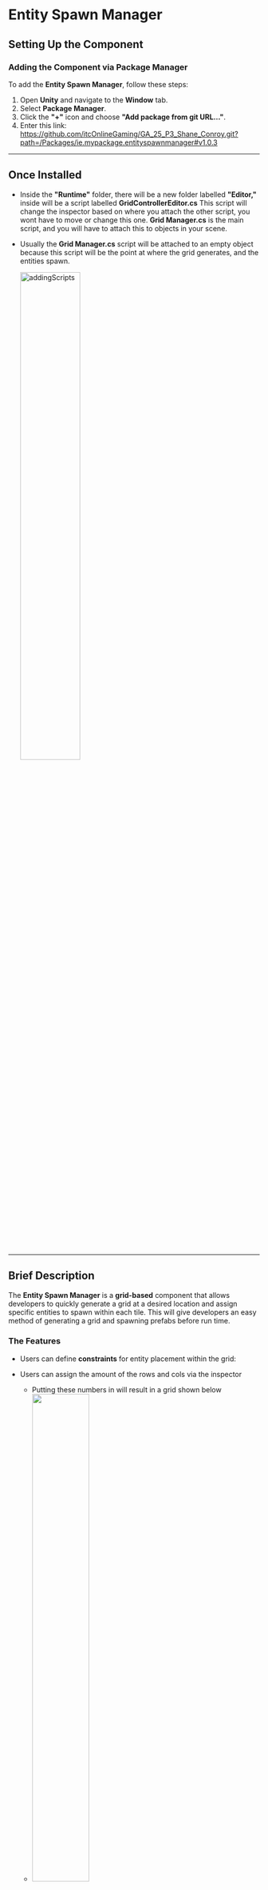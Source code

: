 # **Entity Spawn Manager**  

## **Setting Up the Component**  
### Adding the Component via Package Manager
To add the **Entity Spawn Manager**, follow these steps:  
1. Open **Unity** and navigate to the **Window** tab.  
2. Select **Package Manager**.  
3. Click the **"+"** icon and choose **"Add package from git URL..."**.  
4. Enter this link: https://github.com/itcOnlineGaming/GA_25_P3_Shane_Conroy.git?path=/Packages/ie.mypackage.entityspawnmanager#v1.0.3
---  
## Once Installed
- Inside the **"Runtime"** folder, there will be a new folder labelled **"Editor,"** inside will be a script labelled **GridControllerEditor.cs** This script will change the inspector based on where you attach the other script, you wont have to move or
  change this one. **Grid Manager.cs** is the main script, and you will have to attach this to objects in your scene.
- Usually the **Grid Manager.cs** script will be attached to an empty object because this script will be the point at where the grid generates, and the entities spawn.
  
   <img src="https://github.com/user-attachments/assets/6009ab19-3edc-4592-a220-a9311330298f" width="50%" alt="addingScripts">
   
---
## **Brief Description**  
The **Entity Spawn Manager** is a **grid-based** component that allows developers to quickly generate a grid at a desired location and assign specific entities to spawn within each tile. This will give developers an easy method of generating a grid and spawning prefabs before run time.


### **The Features**  
- Users can define **constraints** for entity placement within the grid:
 
- Users can assign the amount of the rows and cols via the inspector
  - Putting these numbers in will result in a grid shown below
  - <img src="https://github.com/user-attachments/assets/83448711-cc62-4004-9cf3-abd604994772" width="50%">

- Users can drag and drop prefabs into the "Entities" list in the inspector. The entities placed in this list can be used for the grid.
  - <img src="https://github.com/user-attachments/assets/075e2b55-cd25-4d55-904d-62ef4615864a" width="50%">
  
- **Minimum number of entities in the grid**
  - The User can define minimums for each Entity. This will spawn the minimum amount on the grid.
  - <img src="https://github.com/user-attachments/assets/4705819e-7f39-4c8b-a1d3-e29c78821b54" width="50%">
  - If no specific rows or columns are defined, entities will spawn randomly.
  - ![image](https://github.com/user-attachments/assets/d077d6db-98c8-4af9-96ed-27f32f2e5c8e)


- **Filling out entire rows**
  -  If the User wishes to, they can fill out entire rows at once with the buttons on the side of the grid
  -  ![image](https://github.com/user-attachments/assets/ee90a67b-0283-4fad-9e6a-82ad5537026a)
  -  A grid like thew one below will result in 2 columns of blue and one row of red
  -  ![image](https://github.com/user-attachments/assets/38a6b7a1-3989-4dd6-9580-af4d00116c22) ------- ![image](https://github.com/user-attachments/assets/7c78aded-2e6b-4f2b-aee7-4f396063503c)
  -  ![demo4](https://github.com/user-attachments/assets/c17ea437-0fbf-4033-a31e-fd048275c52a)

- **Specific tiles for spawning or preventing entity spawns**  
  - If the User wishes to specify where he wants to place specific entities, they can do so by clicking directly on the grid. Each consecutive click will cycle through the grid to the amount of entities the User has placed in the list.
  - ![demo5](https://github.com/user-attachments/assets/0adc458f-9048-4936-b338-ca3651bd7e05)


- **Once you're ready**
  - Once the User has placed all the conditions, the grid can be generated by clicking the "Generate Grid" button
  - ![image](https://github.com/user-attachments/assets/b405de9c-7260-4adf-af8c-c6278e45d07f)




